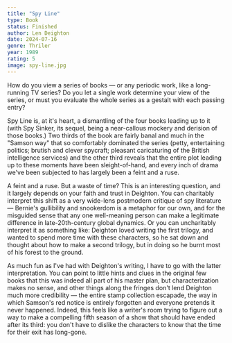 ```yaml
---
title: "Spy Line"
type: Book
status: Finished
author: Len Deighton
date: 2024-07-16
genre: Thriler
year: 1989
rating: 5
image: spy-line.jpg
---
```


How do you view a series of books — or any periodic work, like a long-running TV series? Do you let a single work determine your view of the series, or must you evaluate the whole series as a gestalt with each passing entry?

Spy Line is, at it's heart, a dismantling of the four books leading up to it (with Spy Sinker, its sequel, being a near-callous mockery and derision of those books.) Two thirds of the book are fairly banal and much in the "Samson way" that so comfortably dominated the series (petty, entertaining politics; brutish and clever spycraft; pleasant caricaturing of the British intelligence services) and the other third reveals that the entire plot leading up to these moments have been sleight-of-hand, and every inch of drama we've been subjected to has largely been a feint and a ruse.

A feint and a ruse. But a waste of time? This is an interesting question, and it largely depends on your faith and trust in Deighton. You can charitably interpret this shift as a very wide-lens postmodern critique of spy literature — Bernie's gullibility and snookerdom is a metaphor for our own, and for the misguided sense that any one well-meaning person can make a legitimate difference in late-20th-century global dynamics. Or you can uncharitably interpret it as something like: Deighton loved writing the first trilogy, and wanted to spend more time with these characters, so he sat down and thought about how to make a second trilogy, but in doing so he burnt most of his forest to the ground.

As much fun as I've had with Deighton's writing, I have to go with the latter interpretation. You can point to little hints and clues in the original few books that this was indeed all part of his master plan, but characterization makes no sense, and other things along the fringes don't lend Deighton much more credibility — the entire stamp collection escapade, the way in which Samson's red notice is entirely forgotten and everyone pretends it never happened. Indeed, this feels like a writer's room trying to figure out a way to make a compelling fifth season of a show that should have ended after its third: you don't have to dislike the characters to know that the time for their exit has long-gone.
